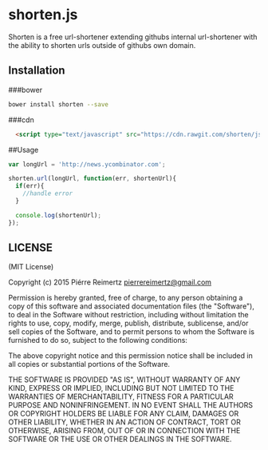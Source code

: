 shorten.js
================

Shorten is a free url-shortener extending githubs internal url-shortener with the ability to shorten urls outside of githubs own domain.

## Installation

###bower
```bash
bower install shorten --save
```

###cdn
```html
  <script type="text/javascript" src="https://cdn.rawgit.com/shorten/js/master/dist/0.2.0/shorten.js"></script>

```
##Usage


```javascript
var longUrl = 'http://news.ycombinator.com';

shorten.url(longUrl, function(err, shortenUrl){
  if(err){
    //handle error
  }

  console.log(shortenUrl);
});
```

## LICENSE

(MIT License)

Copyright (c) 2015 Piérre Reimertz <pierrereimertz@gmail.com>

Permission is hereby granted, free of charge, to any person obtaining
a copy of this software and associated documentation files (the
"Software"), to deal in the Software without restriction, including
without limitation the rights to use, copy, modify, merge, publish,
distribute, sublicense, and/or sell copies of the Software, and to
permit persons to whom the Software is furnished to do so, subject to
the following conditions:

The above copyright notice and this permission notice shall be
included in all copies or substantial portions of the Software.

THE SOFTWARE IS PROVIDED "AS IS", WITHOUT WARRANTY OF ANY KIND,
EXPRESS OR IMPLIED, INCLUDING BUT NOT LIMITED TO THE WARRANTIES OF
MERCHANTABILITY, FITNESS FOR A PARTICULAR PURPOSE AND
NONINFRINGEMENT. IN NO EVENT SHALL THE AUTHORS OR COPYRIGHT HOLDERS BE
LIABLE FOR ANY CLAIM, DAMAGES OR OTHER LIABILITY, WHETHER IN AN ACTION
OF CONTRACT, TORT OR OTHERWISE, ARISING FROM, OUT OF OR IN CONNECTION
WITH THE SOFTWARE OR THE USE OR OTHER DEALINGS IN THE SOFTWARE.
